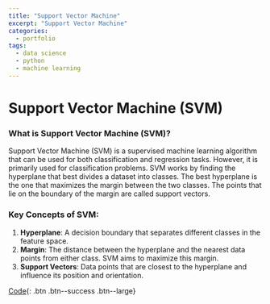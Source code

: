 ```yaml
---
title: "Support Vector Machine"
excerpt: "Support Vector Machine"
categories:
  - portfolio
tags:
  - data science
  - python
  - machine learning
---
```

# Support Vector Machine (SVM)
### What is Support Vector Machine (SVM)?

Support Vector Machine (SVM) is a supervised machine learning algorithm that can be used for both classification and regression tasks. However, it is primarily used for classification problems. SVM works by finding the hyperplane that best divides a dataset into classes. The best hyperplane is the one that maximizes the margin between the two classes. The points that lie on the boundary of the margin are called support vectors.

### Key Concepts of SVM:

1. **Hyperplane**: A decision boundary that separates different classes in the feature space.
2. **Margin**: The distance between the hyperplane and the nearest data points from either class. SVM aims to maximize this margin.
3. **Support Vectors**: Data points that are closest to the hyperplane and influence its position and orientation.


[Code](https://github.com/chaix026/ML_SVM){: .btn .btn--success .btn--large}

